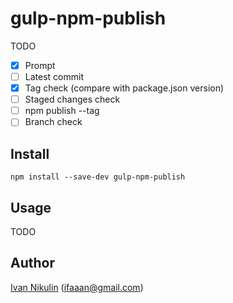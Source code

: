# gulp-npm-publish
TODO

 - [x] Prompt
 - [ ] Latest commit
 - [x] Tag check (compare with package.json version)
 - [ ] Staged changes check
 - [ ] npm publish --tag
 - [ ] Branch check

## Install
```
npm install --save-dev gulp-npm-publish
```

## Usage
TODO

## Author
[Ivan Nikulin](https://github.com/inikulin) (ifaaan@gmail.com)
